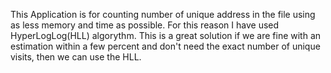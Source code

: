 This Application is for counting number of unique address in the file using as less memory and time as possible.
For this reason I have used HyperLogLog(HLL) algorythm. 
This is a great solution if we are fine with an estimation within a few percent and don't need the exact number of unique visits,
then we can use the HLL.
